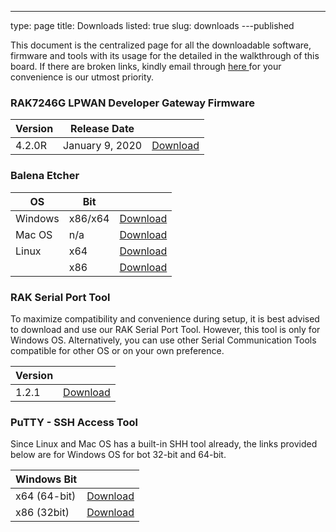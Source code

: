 ---
type: page
title: Downloads
listed: true
slug: downloads
---published

This document is the centralized page for all the downloadable software, firmware and tools with its usage for the detailed in the walkthrough of this board. If there are broken links, kindly email through [here ](mailto:mark.angelo@rakwireless.com)for your convenience is our utmost priority.

### RAK7246G LPWAN Developer Gateway Firmware

| **Version** | **Release Date** |  | 
| ---- | ---- | ---- | 
| 4.2.0R | January 9, 2020 | [Download](https://downloads.rakwireless.com/en/LoRa/NeoPi-Gateway-RAK7246/Firmware/) | 


### Balena Etcher

| **OS** | **Bit** |  | 
| ---- | ---- | ---- | 
| Windows | x86/x64 | [Download](https://github.com/balena-io/etcher/releases/download/v1.5.71/balenaEtcher-Portable-1.5.71.exe) | 
| Mac OS | n/a | [Download](https://github.com/balena-io/etcher/releases/download/v1.5.71/balenaEtcher-1.5.71.dmg) | 
| Linux | x64 | [Download](https://github.com/balena-io/etcher/releases/download/v1.5.71/balena-etcher-electron-1.5.71-linux-x64.zip) | 
|  | x86 | [Download](https://github.com/balena-io/etcher/releases/download/v1.5.71/balena-etcher-electron-1.5.71-linux-ia32.zip) | 


### RAK Serial Port Tool

To maximize compatibility and convenience during setup, it is best advised to download and use our RAK Serial Port Tool. However, this tool is only for Windows OS. Alternatively, you can use other Serial Communication Tools compatible for other OS or on your own preference.

| **Version** |  | 
| ---- | ---- | 
| 1.2.1 | [Download](https://downloads.rakwireless.com/en/LoRa/RAK7205-Tracker/Tools/) | 


### PuTTY - SSH Access Tool

Since Linux and Mac OS has a built-in SHH tool already, the links provided below are for Windows OS for bot 32-bit and 64-bit. 

| **Windows Bit** |  | 
| ---- | ---- | 
| x64 (64-bit) | [Download](https://the.earth.li/~sgtatham/putty/latest/w32/putty-0.73-installer.msi) | 
| x86 (32bit) | [Download](https://the.earth.li/~sgtatham/putty/latest/w64/putty-64bit-0.73-installer.msi) | 



